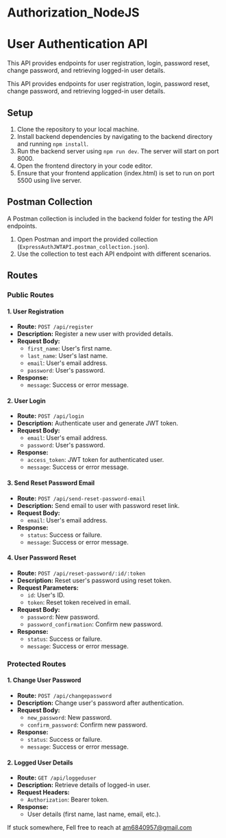 ﻿# Authorization_NodeJS
# User Authentication API

This API provides endpoints for user registration, login, password reset, change password, and retrieving logged-in user details.

This API provides endpoints for user registration, login, password reset, change password, and retrieving logged-in user details.

## Setup

1. Clone the repository to your local machine.
2. Install backend dependencies by navigating to the backend directory and running `npm install`.
3. Run the backend server using `npm run dev`. The server will start on port 8000.
4. Open the frontend directory in your code editor.
5. Ensure that your frontend application (index.html) is set to run on port 5500 using live server.

## Postman Collection 

A Postman collection is included in the backend folder for testing the API endpoints.

1. Open Postman and import the provided collection (`ExpressAuthJWTAPI.postman_collection.json`).
2. Use the collection to test each API endpoint with different scenarios.

## Routes

### Public Routes

#### 1. User Registration

- **Route:** `POST /api/register`
- **Description:** Register a new user with provided details.
- **Request Body:**
  - `first_name`: User's first name.
  - `last_name`: User's last name.
  - `email`: User's email address.
  - `password`: User's password.
- **Response:** 
  - `message`: Success or error message.

#### 2. User Login

- **Route:** `POST /api/login`
- **Description:** Authenticate user and generate JWT token.
- **Request Body:**
  - `email`: User's email address.
  - `password`: User's password.
- **Response:**
  - `access_token`: JWT token for authenticated user.
  - `message`: Success or error message.

#### 3. Send Reset Password Email

- **Route:** `POST /api/send-reset-password-email`
- **Description:** Send email to user with password reset link.
- **Request Body:**
  - `email`: User's email address.
- **Response:**
  - `status`: Success or failure.
  - `message`: Success or error message.

#### 4. User Password Reset

- **Route:** `POST /api/reset-password/:id/:token`
- **Description:** Reset user's password using reset token.
- **Request Parameters:**
  - `id`: User's ID.
  - `token`: Reset token received in email.
- **Request Body:**
  - `password`: New password.
  - `password_confirmation`: Confirm new password.
- **Response:**
  - `status`: Success or failure.
  - `message`: Success or error message.

### Protected Routes

#### 1. Change User Password

- **Route:** `POST /api/changepassword`
- **Description:** Change user's password after authentication.
- **Request Body:**
  - `new_password`: New password.
  - `confirm_password`: Confirm new password.
- **Response:**
  - `status`: Success or failure.
  - `message`: Success or error message.

#### 2. Logged User Details

- **Route:** `GET /api/loggeduser`
- **Description:** Retrieve details of logged-in user.
- **Request Headers:**
  - `Authorization`: Bearer token.
- **Response:**
  - User details (first name, last name, email, etc.).


If stuck somewhere, Fell free to reach at [am6840957@gmail.com](am6840957@gmail.com)




